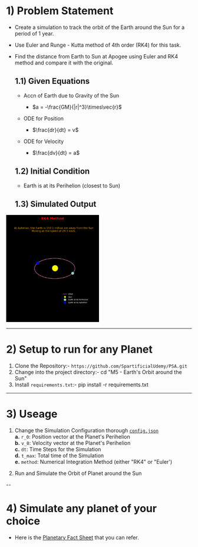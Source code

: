 # 1) Problem Statement

* Create a simulation to track the orbit of the Earth around the Sun for a period of 1 year.
* Use Euler and Runge - Kutta method of 4th order (RK4) for this task.
* Find the distance from Earth to Sun at Apogee using Euler and RK4 method and compare it with the original.

   ## 1.1) Given Equations

   * Accn of Earth due to Gravity of the Sun 
       * $a = -\frac{GM}{|r|^3}\times\vec{r}$
   
   * ODE for Position
       * $\frac{dr}{dt} = v$ 
   
   * ODE for Velocity
      * $\frac{dv}{dt} = a$
   
   ## 1.2) Initial Condition
   * Earth is at its Perihelion (closest to Sun)
   
   ## 1.3) Simulated Output
<img src="earth_orbit.png" alt="Orbit of the Earth" width=50%>


---

# 2) Setup to run for any Planet
1. Clone the Repository:- `https://github.com/SpartificialUdemy/PSA.git`
2. Change into the project directory:- cd "M5 - Earth's Orbit around the Sun"
4. Install `requirements.txt`:- pip install -r requirements.txt

---

# 3) Useage
1. Change the Simulation Configuration thorough [`config.json`](https://github.com/SpartificialUdemy/PSA/blob/main/M5%20-%20Earth's%20Orbit%20around%20the%20Sun/data/config.json)              
**a.** `r_0`: Position vector at the Planet's Perihelion              
**b.** `v_0`: Velocity vector at the Planet's Perihelion           
**c.** `dt`: Time Steps for the Simulation          
**d.** `t_max`: Total time of the Simulation                             
**e.** `method`: Numerical Integration Method (either "RK4" or "Euler')             

2. Run and Simulate the Orbit of Planet around the Sun

--

# 4) Simulate any planet of your choice
* Here is the [Planetary Fact Sheet](https://nssdc.gsfc.nasa.gov/planetary/factsheet/
) that you can refer.
